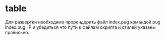 # table
Для развертки необходимо прорендерить файл index.pug командой pug index.pug -P и убедиться что пути к файлам скрипта и стилей указаны правильно.
